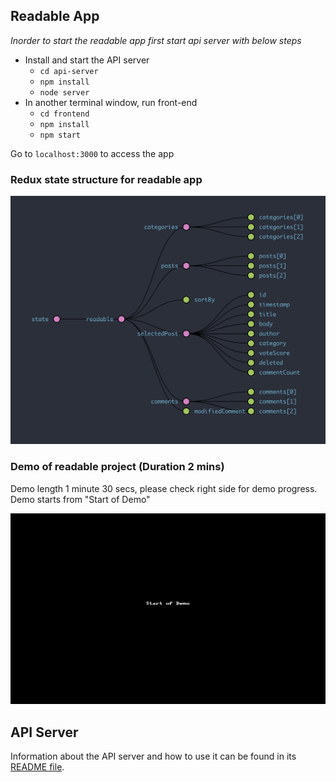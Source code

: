 ## Readable App
*Inorder to start the readable app first start api server with below steps*
* Install and start the API server
    - `cd api-server`
    - `npm install`
    - `node server`
* In another terminal window, run front-end
    - `cd frontend`
    - `npm install`
    - `npm start`

Go to `localhost:3000` to access the app

### Redux state structure for readable app
![readable state](https://github.com/rajashekar/react-readable/blob/master/frontend/public/readable_state.png)

### Demo of readable project (Duration 2 mins)
Demo length 1 minute 30 secs, please check right side for demo progress.
Demo starts from "Start of Demo"

![Demo](https://github.com/rajashekar/readable-only-react/blob/master/frontend/public/readable.gif)

## API Server
Information about the API server and how to use it can be found in its [README file](api-server/README.md).
